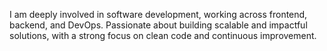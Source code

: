 I am deeply involved in software development, working across frontend, backend, and DevOps. Passionate about building scalable and impactful solutions, with a strong focus on clean code and continuous improvement.
